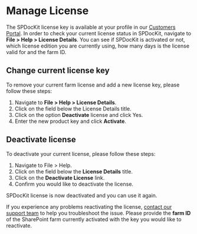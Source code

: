 # Manage License

The SPDocKit license key is available at your profile in our [Customers Portal](https://my.syskit.com). In order to check your current license status in SPDocKit, navigate to **File &gt; Help &gt; License Details**. You can see if SPDocKit is activated or not, which license edition you are currently using, how many days is the license valid for and the farm ID.

## Change current license key

To remove your current farm license and add a new license key, please follow these steps:

1. Navigate to **File &gt; Help &gt; License Details**.
2. Click on the field below the License Details title.
3. Click on the option **Deactivate** license and click Yes. 
4. Enter the new product key and click **Activate**.

## Deactivate license

To deactivate your current license, please follow these steps:

1. Navigate to File &gt; Help. 
2. Click on the field below the **License Details** title.
3. Click on the **Deactivate License** link. 
4. Confirm you would like to deactivate the license.

SPDocKit license is now deactivated and you can use it again.

If you experience any problems reactivating the license, [contact our support team](https://www.syskit.com/company/contact-us/) to help you troubleshoot the issue. Please provide the **farm ID** of the SharePoint farm currently activated with the key you would like to reactivate.

